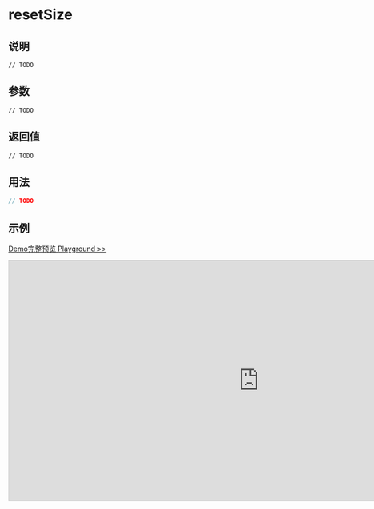 # resetSize

## 说明

`// TODO`

## 参数

`// TODO`

## 返回值

`// TODO`

## 用法

```js
// TODO
```

## 示例

[Demo完整预览 Playground >>](https://idrawjs.github.io/playground/?demo=api-resetSize)

<iframe 
  src="https://idrawjs.github.io/playground/?demo=api-resetSize&header=false&sider=false&default-editor-split=37" 
  width="1000" height="480" frameborder="no" border="0"
  style="border: 1px solid #cecece; margin: 0px auto;"
></iframe>